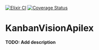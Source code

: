 [![Elixir CI](https://github.com/agnaldo4j/kanban_vision_api_iex/actions/workflows/elixir.yml/badge.svg)](https://github.com/agnaldo4j/kanban_vision_api_iex/actions/workflows/elixir.yml)
[![Coverage Status](https://coveralls.io/repos/github/agnaldo4j/kanban_vision_api_iex/badge.svg?branch=main)](https://coveralls.io/github/agnaldo4j/kanban_vision_api_iex?branch=main)

# KanbanVisionApiIex

**TODO: Add description**

